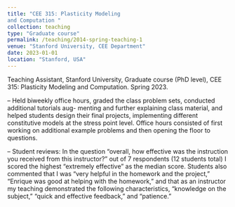 ```yaml
---
title: "CEE 315: Plasticity Modeling
and Computation "
collection: teaching
type: "Graduate course"
permalink: /teaching/2014-spring-teaching-1
venue: "Stanford University, CEE Department"
date: 2023-01-01
location: "Stanford, USA"
---
```


Teaching Assistant, Stanford University, Graduate course (PhD level), CEE 315: Plasticity Modeling
and Computation. Spring 2023.

– Held biweekly office hours, graded the class problem sets, conducted additional tutorials aug-
menting and further explaining class material, and helped students design their final projects,
implementing different constitutive models at the stress point level. Office hours consisted of
first working on additional example problems and then opening the floor to questions.

– Student reviews: In the question “overall, how effective was the instruction you received from this
instructor?” out of 7 respondents (12 students total) I scored the highest “extremely effective”
as the median score. Students also commented that I was “very helpful in the homework and
the project,” “Enrique was good at helping with the homework,” and that as an instructor my
teaching demonstrated the following characteristics, “knowledge on the subject,” “quick and
effective feedback,” and “patience.”
